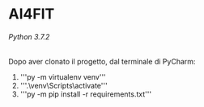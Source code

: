 # AI4FIT
###### Python 3.7.2

Dopo aver clonato il progetto, dal terminale di PyCharm:
1. '''py -m virtualenv venv'''
2. '''.\venv\Scripts\activate'''
3. '''py -m pip install -r requirements.txt'''
